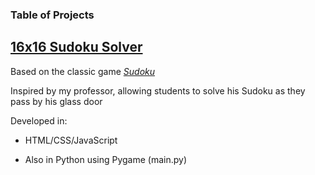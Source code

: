 ### Table of Projects

## [16x16 Sudoku Solver](https://steven-phun.github.io/Steven-Phun/16x16-Sudoku-Solver)

Based on the classic game [*Sudoku*](https://en.wikipedia.org/wiki/Sudoku)

Inspired by my professor, allowing students to solve his Sudoku as they pass by his glass door

Developed in:

- HTML/CSS/JavaScript

- Also in Python using Pygame (main.py) 
